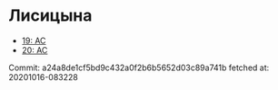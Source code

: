 # Лисицына
- [19: AC](19.md)
- [20: AC](20.md)

Commit: a24a8de1cf5bd9c432a0f2b6b5652d03c89a741b
 fetched at: 20201016-083228
